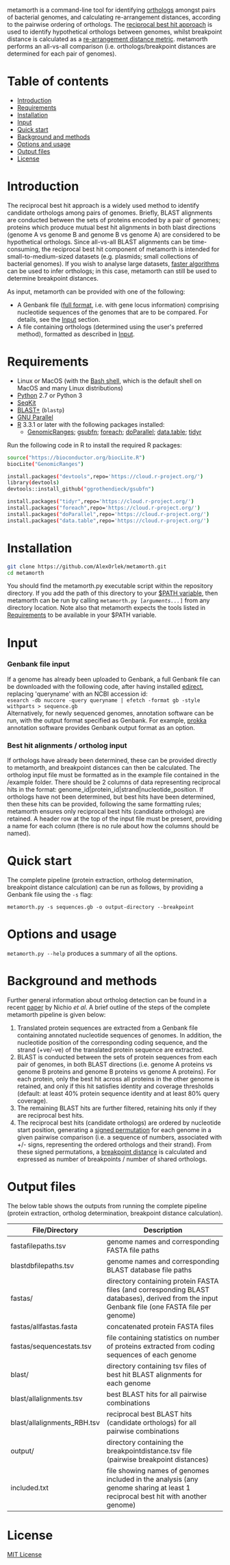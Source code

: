 metamorth is a command-line tool for identifying [orthologs](https://en.wikipedia.org/wiki/Sequence_homology#Orthology) amongst pairs of bacterial genomes, and calculating re-arrangement distances, according to the pairwise ordering of orthologs. The [reciprocal best hit approach](https://www.ncbi.nlm.nih.gov/pubmed/23160176) is used to identify hypothetical orthologs between genomes, whilst breakpoint distance is calculated as a [re-arrangement distance metric](https://cse.sc.edu/~jtang/mage.pdf). metamorth performs an all-vs-all comparison (i.e. orthologs/breakpoint distances are determined for each pair of genomes).


# Table of contents

* [Introduction](#Introduction)
* [Requirements](#Requirements)
* [Installation](#Installation)
* [Input](#Input)
* [Quick start](#Quick-start)
* [Background and methods](#Background-and-methods)
* [Options and usage](#Options-and-usage)
* [Output files](#Output-files)
* [License](#License)



# Introduction

The reciprocal best hit approach is a widely used method to identify candidate orthologs among pairs of genomes. Briefly, BLAST alignments are conducted between the sets of proteins encoded by a pair of genomes; proteins which produce mutual best hit alignments in both blast directions (genome A vs genome B and genome B vs genome A) are considered to be hypothetical orthologs. Since all-vs-all BLAST alignments can be time-consuming, the reciprocal best hit component of metamorth is intended for small-to-medium-sized datasets (e.g. plasmids; small collections of bacterial genomes). If you wish to analyse large datasets, [faster algorithms](https://journals.plos.org/plosone/article?id=10.1371/journal.pone.0101850) can be used to infer orthologs; in this case, metamorth can still be used to determine breakpoint distances. 

As input, metamorth can be provided with one of the following:

* A Genbank file ([full format](https://widdowquinn.github.io/2018-03-06-ibioic/01-introduction/02-annotation.html), i.e. with gene locus information) comprising nucleotide sequences of the genomes that are to be compared. For details, see the [Input](#Input) section.
* A file containing orthologs (determined using the user's preferred method), formatted as described in [Input](#Input).


# Requirements

* Linux or MacOS (with the [Bash shell](https://en.wikibooks.org/wiki/Bash_Shell_Scripting#What_is_Bash?), which is the default shell on MacOS and many Linux distributions)
* [Python](https://www.python.org/) 2.7 or Python 3
* [SeqKit](https://github.com/shenwei356/seqkit)
* [BLAST+](https://www.ncbi.nlm.nih.gov/books/NBK279690/) (`blastp`)
* [GNU Parallel](https://www.gnu.org/software/parallel/)
* [R](https://www.r-project.org/) 3.3.1 or later with the following packages installed:
    * [GenomicRanges](https://bioconductor.org/packages/release/bioc/html/GenomicRanges.html); [gsubfn](https://cran.r-project.org/web/packages/gsubfn/index.html); [foreach](https://cran.r-project.org/web/packages/foreach/index.html); [doParallel](https://cran.r-project.org/web/packages/doParallel/index.html); [data.table](https://cran.r-project.org/web/packages/data.table/index.html); [tidyr](https://cran.r-project.org/web/packages/tidyr/index.html)<br>

Run the following code in R to install the required R packages:<br>
```bash
source("https://bioconductor.org/biocLite.R")
biocLite("GenomicRanges")

install.packages("devtools",repo='https://cloud.r-project.org/')
library(devtools)
devtools::install_github("ggrothendieck/gsubfn")

install.packages("tidyr",repo='https://cloud.r-project.org/')
install.packages("foreach",repo='https://cloud.r-project.org/')
install.packages("doParallel",repo='https://cloud.r-project.org/')
install.packages("data.table",repo='https://cloud.r-project.org/')
```

# Installation

```bash
git clone https://github.com/AlexOrlek/metamorth.git
cd metamorth
```
You should find the metamorth.py executable script within the repository directory. If you add the path of this directory to your [$PATH variable](https://www.computerhope.com/issues/ch001647.htm), then metamorth can be run by calling `metamorth.py [`*`arguments...`*`]` from any directory location. Note also that metamorth expects the tools listed in [Requirements](#Requirements) to be available in your $PATH variable.

# Input

### Genbank file input

If a genome has already been uploaded to Genbank, a full Genbank file can be downloaded with the following code, after having installed [edirect](https://www.ncbi.nlm.nih.gov/books/NBK179288/), replacing 'queryname' with an NCBI accession id:<br>
`esearch -db nuccore -query queryname | efetch -format gb -style withparts > sequence.gb`<br>
Alternatively, for newly sequenced genomes, annotation software can be run, with the output format specified as Genbank. For example, [prokka](https://github.com/tseemann/prokka) annotation software provides Genbank output format as an option.


### Best hit alignments / ortholog input

If orthologs have already been determined, these can be provided directly to metamorth, and breakpoint distances can then be calculated. The ortholog input file must be formatted as in the example file contained in the /example folder. There should be 2 columns of data representing reciprocal hits in the format: genome_id|protein_id|strand|nucleotide_position. If orthologs have not been determined, but best hits have been determined, then these hits can be provided, following the same formatting rules; metamorth ensures only reciprocal best hits (candidate orthologs) are retained. A header row at the top of the input file must be present, providing a name for each column (there is no rule about how the columns should be named).


# Quick start

The complete pipeline (protein extraction, ortholog determination, breakpoint distance calculation) can be run as follows, by providing a Genbank file using the `-s` flag:

`metamorth.py -s sequences.gb -o output-directory --breakpoint`



# Options and usage

`metamorth.py --help` produces a summary of all the options.


# Background and methods

Further general information about ortholog detection can be found in a recent [paper](https://www.ncbi.nlm.nih.gov/pmc/articles/PMC5674930/) by Nichio _et al_. A brief outline of the steps of the complete metamorth pipeline is given below:

1. Translated protein sequences are extracted from a Genbank file containing annotated nucleotide sequences of genomes. In addition, the nucleotide position of the corresponding coding sequence, and the strand (+ve/-ve) of the translated protein sequence are extracted.
2. BLAST is conducted between the sets of protein sequences from each pair of genomes, in both BLAST directions (i.e. genome A proteins vs genome B proteins and genome B proteins vs genome A proteins). For each protein, only the best hit across all proteins in the other genome is retained, and only if this hit satisfies identity and coverage thresholds (default: at least 40% protein sequence identity and at least 80% query coverage).
3. The remaining BLAST hits are further filtered, retaining hits only if they are reciprocal best hits.
4. The reciprocal best hits (candidate orthologs) are ordered by nucleotide start position, generating a [signed permutation](http://rosalind.info/glossary/signed-permutation/) for each genome in a given pairwise comparison (i.e. a sequence of numbers, associated with +/- signs, representing the ordered orthologs and their strand). From these signed permutations, a [breakpoint distance](https://www.liebertpub.com/doi/abs/10.1089/cmb.1998.5.555) is calculated and expressed as number of breakpoints / number of shared orthologs.



# Output files

The below table shows the outputs from running the complete pipeline (protein extraction, ortholog determination, breakpoint distance calculation).

File/Directory               | Description
---------------------------- | -------------------------------------------------------------------------------------------------
fastafilepaths.tsv	     | genome names and corresponding FASTA file paths
blastdbfilepaths.tsv	     | genome names and corresponding BLAST database file paths
fastas/                      | directory containing protein FASTA files (and corresponding BLAST databases), derived from the input Genbank file (one FASTA file per genome)
fastas/allfastas.fasta       | concatenated protein FASTA files
fastas/sequencestats.tsv     | file containing statistics on number of proteins extracted from coding sequences of each genome
blast/                       | directory containing tsv files of best hit BLAST alignments for each genome
blast/allalignments.tsv      | best BLAST hits for all pairwise combinations
blast/allalignments_RBH.tsv  | reciprocal best BLAST hits (candidate orthologs) for all pairwise combinations
output/                      | directory containing the breakpointdistance.tsv file (pairwise breakpoint distances)
included.txt                 | file showing names of genomes included in the analysis (any genome sharing at least 1 reciprocal best hit with another genome)



# License

[MIT License](https://en.wikipedia.org/wiki/MIT_License)
